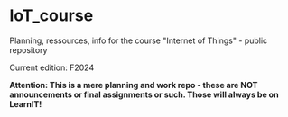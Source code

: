 # IoT_course
Planning, ressources, info for the course "Internet of Things" - public repository

Current edition: F2024

__Attention: This is a mere planning and work repo - these are NOT announcements or final assignments or such. Those will always be on LearnIT!__
